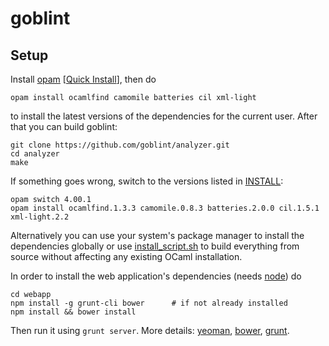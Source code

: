 # goblint

## Setup
Install [opam](https://github.com/OCamlPro/opam) [[Quick Install](http://opam.ocamlpro.com/doc/Quick_Install.html)], then do

    opam install ocamlfind camomile batteries cil xml-light

to install the latest versions of the dependencies for the current user.
After that you can build goblint:

    git clone https://github.com/goblint/analyzer.git
    cd analyzer
    make
  
If something goes wrong, switch to the versions listed in [INSTALL](INSTALL):

    opam switch 4.00.1
    opam install ocamlfind.1.3.3 camomile.0.8.3 batteries.2.0.0 cil.1.5.1 xml-light.2.2

Alternatively you can use your system's package manager to install the dependencies globally or use [install_script.sh](scripts/install_script.sh) to build everything from source without affecting any existing OCaml installation.


In order to install the web application's dependencies (needs [node](http://nodejs.org/)) do

    cd webapp
    npm install -g grunt-cli bower      # if not already installed
    npm install && bower install

Then run it using `grunt server`.
More details: [yeoman](http://yeoman.io/), [bower](http://twitter.github.com/bower/), [grunt](http://gruntjs.com/).
